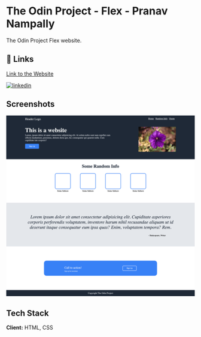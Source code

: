 
# The Odin Project - Flex - Pranav Nampally

The Odin Project Flex website.


## 🔗 Links
[Link to the Website](https://saitamagoku.github.io/OdinProject-Flex/)

[![linkedin](https://img.shields.io/badge/linkedin-0A66C2?style=for-the-badge&logo=linkedin&logoColor=white)](https://in.linkedin.com/in/pranav-nampally-7406b41a7)


## Screenshots

![App Screenshot](https://github.com/SaitamaGoku/OdinProject-Flex/blob/main/saitamagoku.github.io_OdinProject-Flex_.png?raw=true)


## Tech Stack

**Client:** HTML, CSS


